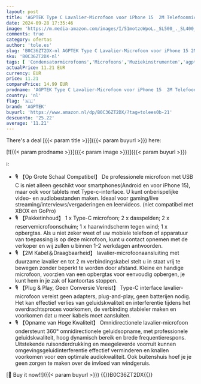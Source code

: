 ```yaml
---
layout: post
title: 'AGPTEK Type C Lavalier-Microfoon voor iPhone 15  2M Telefoonmicrofoon Met Clip en Windschermbont  Mini Omnidirectionele Lavalier-Microfoon voor Android Macbook-Tabletlaptop  voor Interviews'
date: 2024-09-28 17:35:46
image: 'https://m.media-amazon.com/images/I/51motzoWpoL._SL500_._SL400_.jpg'
comments: true
category: ofertas
author: 'tole.es'
slug: 'B0C36ZT2DX-nl AGPTEK Type C Lavalier-Microfoon voor iPhone 15 2M...'
sku: 'B0C36ZT2DX-nl'
tags: [ 'Condensatormicrofoons','Microfoons','Muziekinstrumenten','agptek','🇳🇱', ]
actualPrice: 11.21 EUR
currency: EUR
price: 11.21
comparePrice: 14.99 EUR
prodname: 'AGPTEK Type C Lavalier-Microfoon voor iPhone 15  2M Telefoonmicrofoon Met Clip en Windschermbont  Mini Omnidirectionele Lavalier-Microfoon voor Android Macbook-Tabletlaptop  voor Interviews'
country: 'nl'
flag: '🇳🇱'
brand: 'AGPTEK'
buyurl: 'https://www.amazon.nl/dp/B0C36ZT2DX/?tag=tolees0b-21'
descuento: '25.22'
average: '11.21'
---
```


There's a deal [{{< param title >}}]({{< param buyurl >}})  here:

[![{{< param prodname >}}]({{< param image >}})]({{< param buyurl >}})

ℹ️:

- 🎙️ 【Op Grote Schaal Compatibel】 De professionele microfoon met USB C is niet alleen geschikt voor smartphones(Android en voor iPhone 15), maar ook voor tablets met Type-c-interface. U kunt onberispelijke video- en audiobestanden maken. Ideaal voor gaming/live streaming/interviews/vergaderingen en leervideos. (niet compatibel met XBOX en GoPro)
- 🎙️ 【Pakketinhoud】 1 x Type-C microfoon; 2 x dasspelden; 2 x reservemicrofoonschuim; 1 x haarwindscherm tegen wind; 1 x opbergtas. Als u niet zeker weet of uw mobiele telefoon of apparatuur van toepassing is op deze microfoon, kunt u contact opnemen met de verkoper en wij zullen u binnen 1-2 werkdagen antwoorden.
- 🎙️ 【2M Kabel＆Draagbaarheid】 lavalier-microfoonaansluiting met duurzame lavalier en tot 2 m verbindingskabel stelt u in staat vrij te bewegen zonder beperkt te worden door afstand. Kleine en handige microfoon, voorzien van een opbergtas voor eenvoudig opbergen, je kunt hem in je zak of kantoortas stoppen.
- 🎙️ 【Plug & Play, Geen Conversie Vereist】 Type-C interface lavalier-microfoon vereist geen adapters, plug-and-play, geen batterijen nodig. Het kan effectief verlies van geluidskwaliteit en interferentie tijdens het overdrachtsproces voorkomen, de verbinding stabieler maken en voorkomen dat u meer kabels moet aansluiten.
- 🎙️ 【Opname van Hoge Kwaliteit】 Omnidirectionele lavalier-microfoon ondersteunt 360° omnidirectionele geluidsopname, met professionele geluidskwaliteit, hoog dynamisch bereik en brede frequentierespons. Uitstekende ruisonderdrukking en meegeleverde voorruit kunnen omgevingsgeluidinterferentie effectief verminderen en knallen voorkomen voor een optimale audiokwaliteit. Ook buitenshuis hoef je je geen zorgen te maken over de invloed van windgeruis.

[🛒 Buy it now!!]({{< param buyurl >}})
{{<world>}}B0C36ZT2DX{{</world>}}
